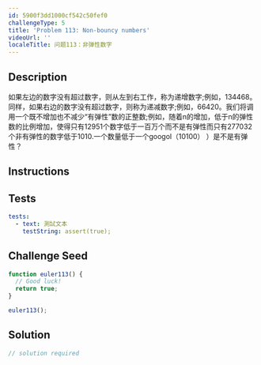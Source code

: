 ```yaml
---
id: 5900f3dd1000cf542c50fef0
challengeType: 5
title: 'Problem 113: Non-bouncy numbers'
videoUrl: ''
localeTitle: 问题113：非弹性数字
---
```


## Description
<section id="description">如果左边的数字没有超过数字，则从左到右工作，称为递增数字;例如，134468。同样，如果右边的数字没有超过数字，则称为递减数字;例如，66420。我们将调用一个既不增加也不减少“有弹性”数的正整数;例如，随着n的增加，低于n的弹性数的比例增加，使得只有12951个数字低于一百万个而不是有弹性而只有277032个非有弹性的数字低于1010.一个数量低于一个googol（10100） ）是不是有弹性？ </section>

## Instructions
<section id="instructions">
</section>

## Tests
<section id='tests'>

```yml
tests:
  - text: 測試文本
    testString: assert(true);

```

</section>

## Challenge Seed
<section id='challengeSeed'>

<div id='js-seed'>

```js
function euler113() {
  // Good luck!
  return true;
}

euler113();

```

</div>



</section>

## Solution
<section id='solution'>

```js
// solution required
```
</section>
